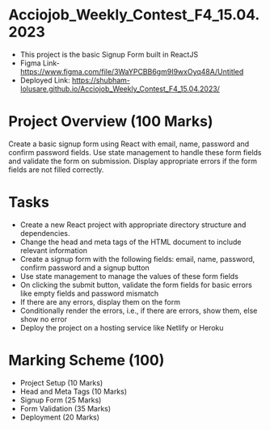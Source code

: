 # Acciojob_Weekly_Contest_F4_15.04.2023
- This project is the basic Signup Form built in ReactJS
- Figma Link- https://www.figma.com/file/3WaYPCBB6gm9I9wxOyq48A/Untitled
- Deployed Link: https://shubham-lolusare.github.io/Acciojob_Weekly_Contest_F4_15.04.2023/

# Project Overview (100 Marks)
Create a basic signup form using React with email, name, password and confirm password fields. Use state management to handle these form fields and validate the form on submission. Display appropriate errors if the form fields are not filled correctly.

# Tasks
- Create a new React project with appropriate directory structure and dependencies.
- Change the head and meta tags of the HTML document to include relevant information
- Create a signup form with the following fields: email, name, password, confirm password and a signup button
- Use state management to manage the values of these form fields
- On clicking the submit button, validate the form fields for basic errors like empty fields and password mismatch
- If there are any errors, display them on the form
- Conditionally render the errors, i.e., if there are errors, show them, else show no error
- Deploy the project on a hosting service like Netlify or Heroku

# Marking Scheme (100)
- Project Setup (10 Marks)
- Head and Meta Tags (10 Marks)
- Signup Form (25 Marks)
- Form Validation (35 Marks)
- Deployment (20 Marks)


